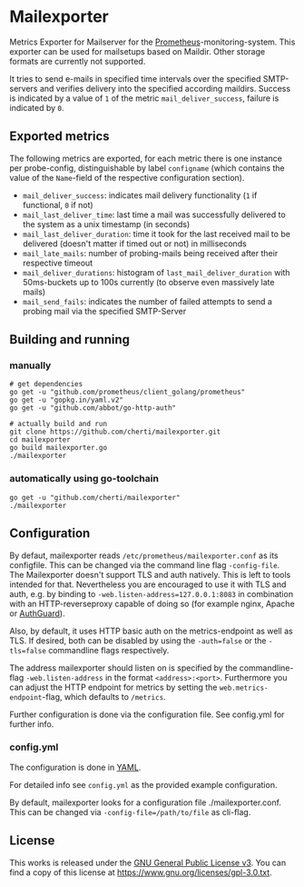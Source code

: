 # Mailexporter

Metrics Exporter for Mailserver for the [Prometheus](www.prometheus.io)-monitoring-system.
This exporter can be used for mailsetups based on Maildir. Other storage formats are currently not supported.

It tries to send e-mails in specified time intervals over the specified SMTP-servers and verifies delivery into the specified according maildirs.
Success is indicated by a value of `1` of the metric `mail_deliver_success`, failure is indicated by `0`.


## Exported metrics

The following metrics are exported, for each metric there is one instance per probe-config, distinguishable by label `configname` (which contains the value of the `Name`-field of the respective configuration section).

* `mail_deliver_success`: indicates mail delivery functionality (`1` if functional, `0` if not)
* `mail_last_deliver_time`: last time a mail was successfully delivered to the system as a unix timestamp (in seconds)
* `mail_last_deliver_duration`: time it took for the last received mail to be delivered (doesn't matter if timed out or not) in milliseconds
* `mail_late_mails`: number of probing-mails being received after their respective timeout
* `mail_deliver_durations`: histogram of `last_mail_deliver_duration` with 50ms-buckets up to 100s currently (to observe even massively late mails)
* `mail_send_fails`: indicates the number of failed attempts to send a probing mail via the specified SMTP-Server

## Building and running

### manually

    # get dependencies
    go get -u "github.com/prometheus/client_golang/prometheus"
    go get -u "gopkg.in/yaml.v2"
    go get -u "github.com/abbot/go-http-auth"
    
    # actually build and run
    git clone https://github.com/cherti/mailexporter.git
    cd mailexporter
    go build mailexporter.go
    ./mailexporter


### automatically using go-toolchain

    go get -u "github.com/cherti/mailexporter"
    ./mailexporter


## Configuration

By defaut, mailexporter reads `/etc/prometheus/mailexporter.conf` as its configfile. This can be changed via the command line flag `-config-file`.
The Mailexporter doesn't support TLS and auth natively. This is left to tools intended for that.
Nevertheless you are encouraged to use it with TLS and auth, e.g. by binding to `-web.listen-address=127.0.0.1:8083`
in combination with an HTTP-reverseproxy capable of doing so (for example nginx, Apache or [AuthGuard](https://github.com/cherti/authguard)).

Also, by default, it uses HTTP basic auth on the metrics-endpoint as well as TLS.
If desired, both can be disabled by using the `-auth=false` or the `-tls=false` commandline flags respectively.

The address mailexporter should listen on is specified by the commandline-flag `-web.listen-address` in the format `<address>:<port>`.
Furthermore you can adjust the HTTP endpoint for metrics by setting the `web.metrics-endpoint`-flag, which defaults to `/metrics`.

Further configuration is done via the configuration file. See config.yml for further info.


### config.yml

The configuration is done in [YAML](www.yaml.org).

For detailed info see `config.yml` as the provided example configuration.

By default, mailexporter looks for a configuration file ./mailexporter.conf. This can be changed via `-config-file=/path/to/file` as cli-flag.


## License

This works is released under the [GNU General Public License v3](https://www.gnu.org/licenses/gpl-3.0.txt). You can find a copy of this license at https://www.gnu.org/licenses/gpl-3.0.txt.
